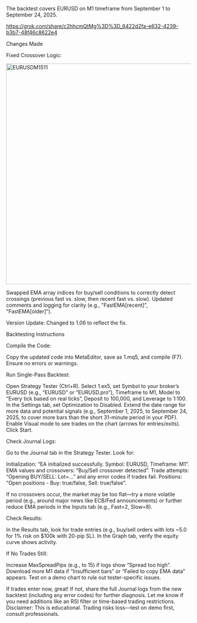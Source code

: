 The backtest covers EURUSD on M1 timeframe from September 1 to September 24, 2025.

https://grok.com/share/c2hhcmQtMg%3D%3D_6422d2fa-e632-4239-b3b7-48f46c8622e4

Changes Made

Fixed Crossover Logic:

<img width="800" height="600" alt="EURUSDM1511" src="https://github.com/user-attachments/assets/b7adc046-83cb-4297-97d8-124c9c0c7cd9" />


Swapped EMA array indices for buy/sell conditions to correctly detect crossings (previous fast vs. slow, then recent fast vs. slow).
Updated comments and logging for clarity (e.g., "FastEMA[recent]", "FastEMA[older]").


Version Update: Changed to 1.06 to reflect the fix.

Backtesting Instructions

Compile the Code:

Copy the updated code into MetaEditor, save as 1.mq5, and compile (F7). Ensure no errors or warnings.


Run Single-Pass Backtest:

Open Strategy Tester (Ctrl+R).
Select 1.ex5, set Symbol to your broker’s EURUSD (e.g., “EURUSD” or “EURUSD.pro”), Timeframe to M1, Model to “Every tick based on real ticks”, Deposit to 100,000, and Leverage to 1:100.
In the Settings tab, set Optimization to Disabled.
Extend the date range for more data and potential signals (e.g., September 1, 2025, to September 24, 2025, to cover more bars than the short 31-minute period in your PDF).
Enable Visual mode to see trades on the chart (arrows for entries/exits).
Click Start.


Check Journal Logs:

Go to the Journal tab in the Strategy Tester.
Look for:

Initialization: “EA initialized successfully. Symbol: EURUSD, Timeframe: M1”.
EMA values and crossovers: “Buy/Sell crossover detected”.
Trade attempts: “Opening BUY/SELL: Lot=...” and any error codes if trades fail.
Positions: “Open positions - Buy: true/false, Sell: true/false”.


If no crossovers occur, the market may be too flat—try a more volatile period (e.g., around major news like ECB/Fed announcements) or further reduce EMA periods in the Inputs tab (e.g., Fast=2, Slow=8).


Check Results:

In the Results tab, look for trade entries (e.g., buy/sell orders with lots ~5.0 for 1% risk on $100k with 20-pip SL).
In the Graph tab, verify the equity curve shows activity.


If No Trades Still:

Increase MaxSpreadPips (e.g., to 15) if logs show “Spread too high”.
Download more M1 data if “Insufficient bars” or “Failed to copy EMA data” appears.
Test on a demo chart to rule out tester-specific issues.



If trades enter now, great! If not, share the full Journal logs from the new backtest (including any error codes) for further diagnosis. Let me know if you need additions like an RSI filter or time-based trading restrictions.
Disclaimer: This is educational. Trading risks loss—test on demo first, consult professionals.
